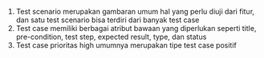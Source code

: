 1. Test scenario merupakan gambaran umum hal yang perlu diuji dari fitur, dan satu test scenario bisa terdiri dari banyak test case
2. Test case memiliki berbagai atribut bawaan yang diperlukan seperti title, pre-condition, test step, expected result, type, dan status
3. Test case prioritas high umumnya merupakan tipe test case positif
